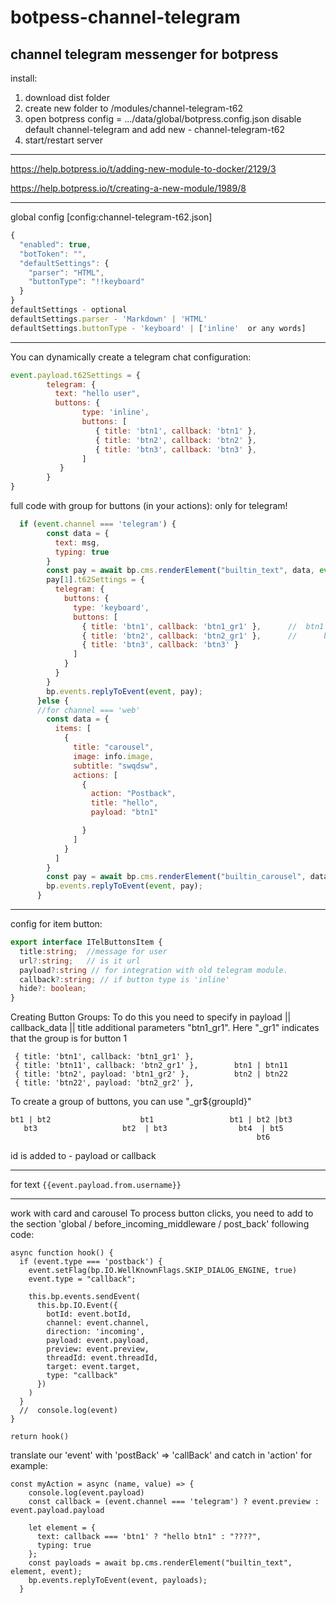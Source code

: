 # botpess-channel-telegram
channel telegram messenger for botpress
----------
install:
1. download dist folder
2. create new folder to /modules/channel-telegram-t62
3. open botpress config = .../data/global/botpress.config.json 
disable default channel-telegram and add new - channel-telegram-t62
4. start/restart server

--------
https://help.botpress.io/t/adding-new-module-to-docker/2129/3

https://help.botpress.io/t/creating-a-new-module/1989/8

----------

global config [config:channel-telegram-t62.json]
```js
{
  "enabled": true,
  "botToken": "",
  "defaultSettings": {
    "parser": "HTML",
    "buttonType": "!!keyboard"
  }
}
defaultSettings - optional
defaultSettings.parser - 'Markdown' | 'HTML'
defaultSettings.buttonType - 'keyboard' | ['inline'  or any words]
```

-------------------

You can dynamically create a telegram chat configuration:

```js
event.payload.t62Settings = {
        telegram: {
          text: "hello user",
          buttons: {
                type: 'inline',
                buttons: [
                   { title: 'btn1', callback: 'btn1' },
                   { title: 'btn2', callback: 'btn2' },
                   { title: 'btn3', callback: 'btn3' },
                ]
           }
        }
}
```
full code with group for buttons (in your actions):
only for telegram!
```js
  if (event.channel === 'telegram') {
        const data = {
          text: msg,
          typing: true
        }
        const pay = await bp.cms.renderElement("builtin_text", data, event);
        pay[1].t62Settings = {
          telegram: {
            buttons: {
              type: 'keyboard',
              buttons: [
                { title: 'btn1', callback: 'btn1_gr1' },      //  btn1 | btn2
                { title: 'btn2', callback: 'btn2_gr1' },      //      btn3
                { title: 'btn3', callback: 'btn3' }
              ]
            }
          }
        }
        bp.events.replyToEvent(event, pay);
      }else {
      //for channel === 'web'
        const data = {
          items: [
            {
              title: "carousel",
              image: info.image,
              subtitle: "swqdsw",
              actions: [
                {
                  action: "Postback",
                  title: "hello",
                  payload: "btn1"

                }
              ]
            }
          ]
        }
        const pay = await bp.cms.renderElement("builtin_carousel", data, event);
        bp.events.replyToEvent(event, pay);
      }
```

---------
config for item button:
```ts
export interface ITelButtonsItem {
  title:string;  //message for user
  url?:string;   // is it url
  payload?:string // for integration with old telegram module.
  callback?:string; // if button type is 'inline'
  hide?: boolean;
}
```
Creating Button Groups:
To do this you need to specify in payload || callback_data || title
additional parameters "btn1_gr1". Here "_gr1" indicates that the group is for button 1
```
 { title: 'btn1', callback: 'btn1_gr1' },
 { title: 'btn11', callback: 'btn2_gr1' },        btn1 | btn11
 { title: 'btn2', payload: 'btn1_gr2' },          btn2 | btn22
 { title: 'btn22', payload: 'btn2_gr2' },
```
To create a group of buttons, you can use "_gr${groupId}"
```
bt1 | bt2                    bt1                 bt1 | bt2 |bt3
   bt3                   bt2  | bt3                bt4  | bt5
                                                       bt6
```
id is added to - payload or callback

--------- 
for text 
`
{{event.payload.from.username}}
`

----------
work with card and carousel
To process button clicks, you need to add to the section 'global / before_incoming_middleware / post_back'
following code:
  ```
  async function hook() {
    if (event.type === 'postback') {
      event.setFlag(bp.IO.WellKnownFlags.SKIP_DIALOG_ENGINE, true)
      event.type = "callback";

      this.bp.events.sendEvent(
        this.bp.IO.Event({
          botId: event.botId,
          channel: event.channel,
          direction: 'incoming',
          payload: event.payload,
          preview: event.preview,
          threadId: event.threadId,
          target: event.target,
          type: "callback"
        })
      )
    }
    //  console.log(event)
  }

  return hook()
  ```
translate our 'event' with 'postBack' => 'callBack' and catch in 'action'
for example:
```
const myAction = async (name, value) => {
    console.log(event.payload)
    const callback = (event.channel === 'telegram') ? event.preview : event.payload.payload

    let element = {
      text: callback === 'btn1' ? "hello btn1" : "????",
      typing: true
    };
    const payloads = await bp.cms.renderElement("builtin_text", element, event);
    bp.events.replyToEvent(event, payloads);
  }
```
